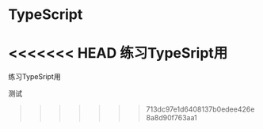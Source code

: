 # TypeScript
<<<<<<< HEAD
练习TypeSript用
=======
练习TypeSript用

测试
>>>>>>> 713dc97e1d6408137b0edee426e8a8d90f763aa1
